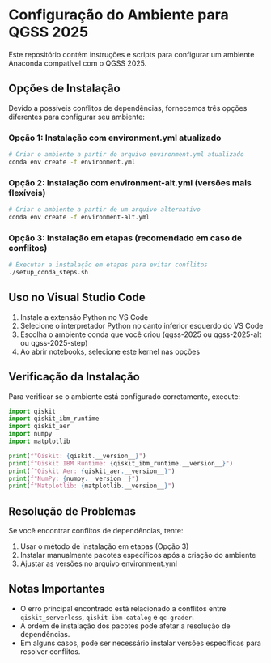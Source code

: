 # Configuração do Ambiente para QGSS 2025

Este repositório contém instruções e scripts para configurar um ambiente Anaconda compatível com o QGSS 2025.

## Opções de Instalação

Devido a possíveis conflitos de dependências, fornecemos três opções diferentes para configurar seu ambiente:

### Opção 1: Instalação com environment.yml atualizado

```bash
# Criar o ambiente a partir do arquivo environment.yml atualizado
conda env create -f environment.yml
```

### Opção 2: Instalação com environment-alt.yml (versões mais flexíveis)

```bash
# Criar o ambiente a partir de um arquivo alternativo
conda env create -f environment-alt.yml
```

### Opção 3: Instalação em etapas (recomendado em caso de conflitos)

```bash
# Executar a instalação em etapas para evitar conflitos
./setup_conda_steps.sh
```

## Uso no Visual Studio Code

1. Instale a extensão Python no VS Code
2. Selecione o interpretador Python no canto inferior esquerdo do VS Code
3. Escolha o ambiente conda que você criou (qgss-2025 ou qgss-2025-alt ou qgss-2025-step)
4. Ao abrir notebooks, selecione este kernel nas opções

## Verificação da Instalação

Para verificar se o ambiente está configurado corretamente, execute:

```python
import qiskit
import qiskit_ibm_runtime
import qiskit_aer
import numpy
import matplotlib

print(f"Qiskit: {qiskit.__version__}")
print(f"Qiskit IBM Runtime: {qiskit_ibm_runtime.__version__}")
print(f"Qiskit Aer: {qiskit_aer.__version__}")
print(f"NumPy: {numpy.__version__}")
print(f"Matplotlib: {matplotlib.__version__}")
```

## Resolução de Problemas

Se você encontrar conflitos de dependências, tente:

1. Usar o método de instalação em etapas (Opção 3)
2. Instalar manualmente pacotes específicos após a criação do ambiente
3. Ajustar as versões no arquivo environment.yml

## Notas Importantes

- O erro principal encontrado está relacionado a conflitos entre `qiskit_serverless`, `qiskit-ibm-catalog` e `qc-grader`.
- A ordem de instalação dos pacotes pode afetar a resolução de dependências.
- Em alguns casos, pode ser necessário instalar versões específicas para resolver conflitos.
